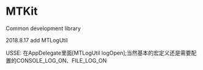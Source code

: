 # MTKit
Common development library

2018.8.17
add MTLogUtil

USSE:
在AppDelegate里面[MTLogUtil logOpen];当然基本的宏定义还是需要配置的CONSOLE_LOG_ON、FILE_LOG_ON
